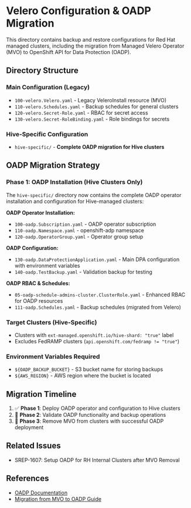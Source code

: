 # Velero Configuration & OADP Migration

This directory contains backup and restore configurations for Red Hat managed clusters, including the migration from Managed Velero Operator (MVO) to OpenShift API for Data Protection (OADP).

## Directory Structure

### Main Configuration (Legacy)
- `100-velero.Velero.yaml` - Legacy VeleroInstall resource (MVO)
- `110-velero.Schedules.yaml` - Backup schedules for general clusters
- `120-velero.Secret-Role.yaml` - RBAC for secret access
- `130-velero.Secret-RoleBinding.yaml` - Role bindings for secrets

### Hive-Specific Configuration
- `hive-specific/` - **Complete OADP migration for Hive clusters**

## OADP Migration Strategy

### Phase 1: OADP Installation (Hive Clusters Only)
The `hive-specific/` directory now contains the complete OADP operator installation and configuration for Hive-managed clusters:

**OADP Operator Installation:**
- `100-oadp.Subscription.yaml` - OADP operator subscription
- `110-oadp.Namespace.yaml` - openshift-adp namespace
- `120-oadp.OperatorGroup.yaml` - Operator group setup

**OADP Configuration:**
- `130-oadp.DataProtectionApplication.yaml` - Main DPA configuration with environment variables
- `140-oadp.TestBackup.yaml` - Validation backup for testing

**OADP RBAC & Schedules:**
- `05-oadp-schedule-admins-cluster.ClusterRole.yaml` - Enhanced RBAC for OADP resources
- `111-oadp.Schedules.yaml` - Backup schedules (migrated from Velero)

### Target Clusters (Hive-Specific)
- Clusters with `ext-managed.openshift.io/hive-shard: "true"` label
- Excludes FedRAMP clusters (`api.openshift.com/fedramp != "true"`)

### Environment Variables Required
- `${OADP_BACKUP_BUCKET}` - S3 bucket name for storing backups
- `${AWS_REGION}` - AWS region where the bucket is located

## Migration Timeline

1. ✅ **Phase 1**: Deploy OADP operator and configuration to Hive clusters
2. 🔄 **Phase 2**: Validate OADP functionality and backup operations
3. 🔄 **Phase 3**: Remove MVO from clusters with successful OADP deployment

## Related Issues

- SREP-1607: Setup OADP for RH Internal Clusters after MVO Removal

## References

- [OADP Documentation](https://docs.openshift.com/container-platform/latest/backup_and_restore/application_backup_and_restore/oadp-features-plugins.html)
- [Migration from MVO to OADP Guide](https://access.redhat.com/articles/oadp-migration)
